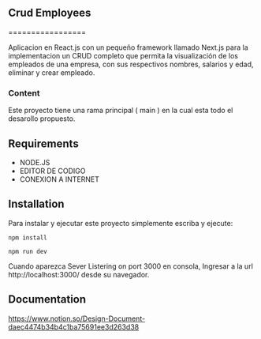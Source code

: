 ## Crud Employees
=================

Aplicacion en React.js con un pequeño framework llamado Next.js para la implementacion  un CRUD completo que permita la visualización de los empleados de una empresa, con sus respectivos nombres, salarios y edad, eliminar y crear empleado.

### Content ###
Este proyecto tiene una rama principal ( main ) en la cual esta todo el desarollo propuesto.

## Requirements ##
* NODE.JS
* EDITOR DE CODIGO
* CONEXION A INTERNET 

## Installation ##

Para instalar y ejecutar este proyecto simplemente escriba y ejecute:

```
npm install
```
```
npm run dev
```
Cuando aparezca Sever Listering on port 3000 en consola, Ingresar a la url  http://localhost:3000/  desde su navegador.

## Documentation ##
https://www.notion.so/Design-Document-daec4474b34b4c1ba75691ee3d263d38
